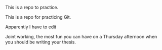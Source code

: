 This is a repo to practice.

This is a repo for practicing Git.

Apparently I have to edit

Joint working, the most fun you can have on a Thursday afternoon when you should be writing your thesis.
